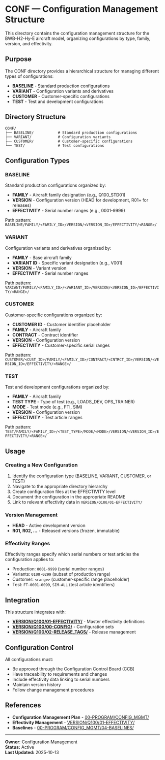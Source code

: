 # CONF — Configuration Management Structure

This directory contains the configuration management structure for the BWB-H2-Hy-E aircraft model, organizing configurations by type, family, version, and effectivity.

## Purpose

The CONF directory provides a hierarchical structure for managing different types of configurations:
- **BASELINE** - Standard production configurations
- **VARIANT** - Configuration variants and derivatives
- **CUSTOMER** - Customer-specific configurations
- **TEST** - Test and development configurations

## Directory Structure

```
CONF/
├── BASELINE/           # Standard production configurations
├── VARIANT/            # Configuration variants
├── CUSTOMER/           # Customer-specific configurations
└── TEST/               # Test configurations
```

## Configuration Types

### BASELINE

Standard production configurations organized by:
- **FAMILY** - Aircraft family designation (e.g., Q100_STD01)
- **VERSION** - Configuration version (HEAD for development, R01+ for releases)
- **EFFECTIVITY** - Serial number ranges (e.g., 0001-9999)

Path pattern: `BASELINE/FAMILY/<FAMILY_ID>/VERSION/<VERSION_ID>/EFFECTIVITY/<RANGE>/`

### VARIANT

Configuration variants and derivatives organized by:
- **FAMILY** - Base aircraft family
- **VARIANT ID** - Specific variant designation (e.g., V001)
- **VERSION** - Variant version
- **EFFECTIVITY** - Serial number ranges

Path pattern: `VARIANT/FAMILY/<FAMILY_ID>/<VARIANT_ID>/VERSION/<VERSION_ID>/EFFECTIVITY/<RANGE>/`

### CUSTOMER

Customer-specific configurations organized by:
- **CUSTOMER ID** - Customer identifier placeholder
- **FAMILY** - Aircraft family
- **CONTRACT** - Contract identifier
- **VERSION** - Configuration version
- **EFFECTIVITY** - Customer-specific serial ranges

Path pattern: `CUSTOMER/<CUST_ID>/FAMILY/<FAMILY_ID>/CONTRACT/<CNTRCT_ID>/VERSION/<VERSION_ID>/EFFECTIVITY/<RANGE>/`

### TEST

Test and development configurations organized by:
- **FAMILY** - Aircraft family
- **TEST TYPE** - Type of test (e.g., LOADS_DEV, OPS_TRAINER)
- **MODE** - Test mode (e.g., FTI, SIM)
- **VERSION** - Configuration version
- **EFFECTIVITY** - Test article ranges

Path pattern: `TEST/FAMILY/<FAMILY_ID>/<TEST_TYPE>/MODE/<MODE>/VERSION/<VERSION_ID>/EFFECTIVITY/<RANGE>/`

## Usage

### Creating a New Configuration

1. Identify the configuration type (BASELINE, VARIANT, CUSTOMER, or TEST)
2. Navigate to the appropriate directory hierarchy
3. Create configuration files at the EFFECTIVITY level
4. Document the configuration in the appropriate README
5. Link to relevant effectivity data in `VERSION/Q100/01-EFFECTIVITY/`

### Version Management

- **HEAD** - Active development version
- **R01, R02, ...** - Released versions (frozen, immutable)

### Effectivity Ranges

Effectivity ranges specify which serial numbers or test articles the configuration applies to:
- Production: `0001-9999` (serial number ranges)
- Variants: `0100-0299` (subset of production range)
- Customer: `<range>` (customer-specific range placeholder)
- Test: `FT-0001-0099`, `SIM-ALL` (test article identifiers)

## Integration

This structure integrates with:
- **[VERSION/Q100/01-EFFECTIVITY/](../VERSION/Q100/01-EFFECTIVITY/)** - Master effectivity definitions
- **[VERSION/Q100/00-CONFIG/](../VERSION/Q100/00-CONFIG/)** - Configuration sets
- **[VERSION/Q100/02-RELEASE_TAGS/](../VERSION/Q100/02-RELEASE_TAGS/)** - Release management

## Configuration Control

All configurations must:
- Be approved through the Configuration Control Board (CCB)
- Have traceability to requirements and changes
- Include effectivity data linking to serial numbers
- Maintain version history
- Follow change management procedures

## References

- **Configuration Management Plan** - [00-PROGRAM/CONFIG_MGMT/](../../../../../00-PROGRAM/CONFIG_MGMT/)
- **Effectivity Management** - [VERSION/Q100/01-EFFECTIVITY/](../VERSION/Q100/01-EFFECTIVITY/)
- **Baselines** - [00-PROGRAM/CONFIG_MGMT/04-BASELINES/](../../../../../00-PROGRAM/CONFIG_MGMT/04-BASELINES/)

---

**Owner:** Configuration Management  
**Status:** Active  
**Last Updated:** 2025-10-13
